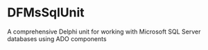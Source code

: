 # DFMsSqlUnit
A comprehensive Delphi unit for working with Microsoft SQL Server databases using ADO components
